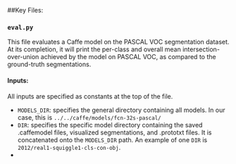 ##Key Files:

### ``eval.py``

This file evaluates a Caffe model on the PASCAL VOC segmentation dataset. At its completion, it will print the per-class and overall mean intersection-over-union achieved by the model on PASCAL VOC, as compared to the ground-truth segmentations.

#### Inputs: 
All inputs are specified as constants at the top of the file. 
* ``MODELS_DIR``: specifies the general directory containing all models. In our case, this is ``../../caffe/models/fcn-32s-pascal/``
* ``DIR``: specifies the specific model directory containing the saved .caffemodel files, visualized segmentations, and .prototxt files. It is concatenated onto the ``MODELS_DIR`` path. An example of one ``DIR`` is ``2012/real1-squiggle1-cls-con-obj``. 
*  


